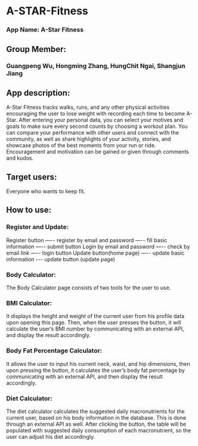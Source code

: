 # A-STAR-Fitness

### App Name: A-Star Fitness

## Group Member:
### Guangpeng Wu, Hongming Zhang, HungChit Ngai, Shangjun Jiang

## App description:
A-Star Fitness tracks walks, runs, and any other physical activities encouraging the user
to lose weight with recording each time to become A-Star. After entering your personal
data, you can select your motives and goals to make sure every second counts by
choosing a workout plan.
You can compare your performance with other users and connect with the community, as
well as share highlights of your activity, stories, and showcase photos of the best
moments from your run or ride. Encouragement and motivation can be gained or given
through comments and kudos.


## Target users:
Everyone who wants to keep fit.

## How to use:

### Register and Update:
Register button —-- register by email and password —-- fill basic information —-- submit button
Login by email and password —-- check by email link —-- login button
Update button(home page) —-- update basic information --- update button (update page)


### Body Calculator:
The Body Calculator page consists of two tools for the user to use.

### BMI Calculator: 
It displays the height and weight of the current user from his profile data upon opening this page. Then, when the user presses the button, it will calculate the user’s BMI number by communicating with an external API, and display the result accordingly.

### Body Fat Percentage Calculator: 
It allows the user to input his current neck, waist, and hip dimensions, then upon pressing the button, it calculates the user’s body fat percentage by communicating with an external API, and then display the result accordingly.

### Diet Calculator:
The diet calculator calculates the suggested daily macronutrients for the current user, based on his body information in the database. This is done through an external API as well. After clicking the button, the table will be populated with suggested daily consumption of each macronutrient, so the user can adjust his diet accordingly.
